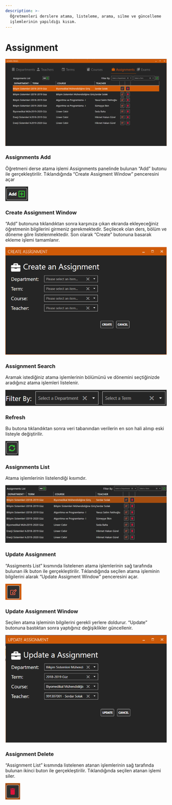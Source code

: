 ```yaml
---
description: >-
  Öğretmenleri derslere atama, listeleme, arama, silme ve güncelleme
  işlemlerinin yapıldığı kısım.
---
```


# Assignment

![](../../.gitbook/assets/image071.png)

### Assignments Add 

Öğretmeni derse atama işlemi Assignments panelinde bulunan “Add” butonu ile gerçekleştirilir. Tıklandığında “Create Assigment Window” penceresini açar 

![](../../.gitbook/assets/image013.png)

### Create Assignment Window 

“Add” butonuna tıklandıktan sonra karşınıza çıkan ekranda ekleyeceğiniz öğretmenin bilgilerini girmeniz gerekmektedir. Seçilecek olan ders, bölüm ve döneme göre listelenmektedir. Son olarak “Create” butonuna basarak ekleme işlemi tamamlanır. 

![](../../.gitbook/assets/image073.png)

### Assignment Search 

Aramak istediğiniz atama işlemlerinin bölümünü ve dönemini seçtiğinizde aradığınız atama işlemleri listelenir. 

![](../../.gitbook/assets/image075.png)

### Refresh 

Bu butona tıklandıktan sonra veri tabanından verilerin en son hali alınıp eski listeyle değiştirilir. 

![](../../.gitbook/assets/image019.png)

### Assignments List 

Atama işlemlerinin listelendiği kısımdır. 

![](../../.gitbook/assets/image078.png)

### Update Assignment 

“Assigments List” kısmında listelenen atama işlemlerinin sağ tarafında bulunan ilk buton ile gerçekleştirilir. Tıklandığında seçilen atama işleminin bilgilerini alarak “Update Assigment Window” penceresini açar. 

![](../../.gitbook/assets/image023.png)

### Update Assignment Window 

Seçilen atama işleminin bilgilerini gerekli yerlere doldurur. “Update” butonuna bastıktan sonra yaptığınız değişiklikler güncellenir. 

![](../../.gitbook/assets/image081.png)

### Assignment Delete 

“Assignment List” kısmında listelenen atanan işlemlerinin sağ tarafında bulunan ikinci buton ile gerçekleştirilir. Tıklandığında seçilen atanan işlemi siler.

![](../../.gitbook/assets/image027.png)

